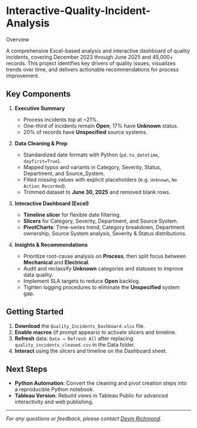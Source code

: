 # Interactive-Quality-Incident-Analysis


Overview

A comprehensive Excel-based analysis and interactive dashboard of quality incidents, covering December 2023 through June 2025 and 45,000+ records. This project identifies key drivers of quality issues, visualizes trends over time, and delivers actionable recommendations for process improvement.


## Key Components
1. **Executive Summary**
   - Process incidents top at ~21%.
   - One-third of incidents remain **Open**; 17% have **Unknown** status.
   - 20% of records have **Unspecified** source systems.

2. **Data Cleaning & Prep**
   - Standardized date formats with Python (`pd.to_datetime`, `dayfirst=True`).
   - Mapped typos and variants in Category, Severity, Status, Department, and Source_System.
   - Filled missing values with explicit placeholders (e.g. `Unknown`, `No Action Recorded`).
   - Trimmed dataset to **June 30, 2025** and removed blank rows.

3. **Interactive Dashboard (Excel)**
   - **Timeline slicer** for flexible date filtering.
   - **Slicers** for Category, Severity, Department, and Source System.
   - **PivotCharts**: Time-series trend, Category breakdown, Department ownership, Source System analysis, Severity & Status distributions.

4. **Insights & Recommendations**
   - Prioritize root-cause analysis on **Process**, then split focus between **Mechanical** and **Electrical**.
   - Audit and reclassify **Unknown** categories and statuses to improve data quality.
   - Implement SLA targets to reduce **Open** backlog.
   - Tighten logging procedures to eliminate the **Unspecified** system gap.

## Getting Started
1. **Download** the `Quality_Incidents_Dashboard.xlsx` file.
2. **Enable macros** (if prompt appears) to activate slicers and timeline.
3. **Refresh** data: `Data → Refresh All` after replacing `quality_incidents_cleaned.csv` in the Data folder.
4. **Interact** using the slicers and timeline on the Dashboard sheet.

## Next Steps
- **Python Automation**: Convert the cleaning and pivot creation steps into a reproducible Python notebook.
- **Tableau Version**: Rebuild views in Tableau Public for advanced interactivity and web publishing.

---

*For any questions or feedback, please contact [Devin Richmond](richmonddevin13@gmail.com).*
